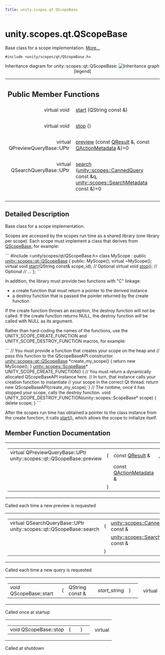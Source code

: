 ```yaml
---
Title: unity.scopes.qt.QScopeBase
---
```


# unity.scopes.qt.QScopeBase

<p>Base class for a scope implementation.  
<a href="#details">More...</a></p>
<p><code>#include &lt;unity/scopes/qt/QScopeBase.h&gt;</code></p>
Inheritance diagram for unity::scopes::qt::QScopeBase:
<img src="https://developer.ubuntu.com/static/devportal_uploaded/ffcc8406-ba1e-4e6d-969d-f3235a556de4-../unity.scopes.qt.QScopeBase/classunity_1_1scopes_1_1qt_1_1_q_scope_base__inherit__graph.png" border="0" usemap="#unity_1_1scopes_1_1qt_1_1_q_scope_base_inherit__map" alt="Inheritance graph"/>
<map name="unity_1_1scopes_1_1qt_1_1_q_scope_base_inherit__map" id="unity_1_1scopes_1_1qt_1_1_q_scope_base_inherit__map">
</map>
<center><span class="legend">[legend]</span></center>
<table class="memberdecls">
<tr class="heading"><td colspan="2"><h2 class="groupheader">
Public Member Functions</h2></td></tr>
<tr class="memitem:a948bd6ed6f465292db9ffb0eff11f1de"><td class="memItemLeft" align="right" valign="top">virtual void&#160;</td><td class="memItemRight" valign="bottom"><a class="el" href="#a948bd6ed6f465292db9ffb0eff11f1de">start</a> (QString const &amp;)</td></tr>
<tr class="separator:a948bd6ed6f465292db9ffb0eff11f1de"><td class="memSeparator" colspan="2">&#160;</td></tr>
<tr class="memitem:a4cd139ca1b5cb8a1943b39d0729d8ca5"><td class="memItemLeft" align="right" valign="top">virtual void&#160;</td><td class="memItemRight" valign="bottom"><a class="el" href="#a4cd139ca1b5cb8a1943b39d0729d8ca5">stop</a> ()</td></tr>
<tr class="separator:a4cd139ca1b5cb8a1943b39d0729d8ca5"><td class="memSeparator" colspan="2">&#160;</td></tr>
<tr class="memitem:afdedf1ba41623c1ac060ecc4b014f67f"><td class="memItemLeft" align="right" valign="top">virtual QPreviewQueryBase::UPtr&#160;</td><td class="memItemRight" valign="bottom"><a class="el" href="#afdedf1ba41623c1ac060ecc4b014f67f">preview</a> (const <a class="el" href="unity.scopes.qt.QResult.md">QResult</a> &amp;, const <a class="el" href="unity.scopes.qt.QActionMetadata.md">QActionMetadata</a> &amp;)=0</td></tr>
<tr class="separator:afdedf1ba41623c1ac060ecc4b014f67f"><td class="memSeparator" colspan="2">&#160;</td></tr>
<tr class="memitem:a5132deae23a3916170dcfe6fa41810f4"><td class="memItemLeft" align="right" valign="top">virtual QSearchQueryBase::UPtr&#160;</td><td class="memItemRight" valign="bottom"><a class="el" href="#a5132deae23a3916170dcfe6fa41810f4">search</a> (<a class="el" href="unity.scopes.CannedQuery.md">unity::scopes::CannedQuery</a> const &amp;q, <a class="el" href="unity.scopes.SearchMetadata.md">unity::scopes::SearchMetadata</a> const &amp;)=0</td></tr>
<tr class="separator:a5132deae23a3916170dcfe6fa41810f4"><td class="memSeparator" colspan="2">&#160;</td></tr>
</table>
<a name="details" id="details"></a><h2 class="groupheader">Detailed Description</h2>
<p>Base class for a scope implementation. </p>
<p>Scopes are accessed by the scopes run time as a shared library (one library per scope). Each scope must implement a class that derives from <a class="el" href="index.html" title="Base class for a scope implementation. ">QScopeBase</a>, for example:</p>
```
<span class="preprocessor">#include &lt;unity/scopes/qt/QScopeBase.h&gt;</span>
<span class="keyword">class </span>MyScope : <span class="keyword">public</span> <a class="code" href="index.html">unity::scopes::qt::QScopeBase</a>
{
<span class="keyword">public</span>:
MyScope();
<span class="keyword">virtual</span> ~MyScope();
<span class="keyword">virtual</span> <span class="keywordtype">void</span> <a class="code" href="#a948bd6ed6f465292db9ffb0eff11f1de">start</a>(QString <span class="keyword">const</span>&amp; scope_id);       <span class="comment">// Optional</span>
<span class="keyword">virtual</span> <span class="keywordtype">void</span> <a class="code" href="#a4cd139ca1b5cb8a1943b39d0729d8ca5">stop</a>();                               <span class="comment">// Optional</span>
<span class="comment">// ...</span>
};
```
<p>In addition, the library must provide two functions with "C" linkage:</p><ul>
<li>a create function that must return a pointer to the derived instance</li>
<li>a destroy function that is passed the pointer returned by the create function</li>
</ul>
<p>If the create function throws an exception, the destroy function will not be called. If the create function returns NULL, the destroy function <em>will</em> be called with NULL as its argument.</p>
<p>Rather than hard-coding the names of the functions, use the UNITY_SCOPE_CREATE_FUNCTION and UNITY_SCOPE_DESTROY_FUNCTION macros, for example:</p>
```
<span class="comment">// You must provide a function that creates your scope on the heap and</span>
<span class="comment">// pass this function to the QScopeBaseAPI constructor.</span>
<a class="code" href="index.html">unity::scopes::qt::QScopeBase</a> *create_my_scope()
{
<span class="keywordflow">return</span> <span class="keyword">new</span> MyScope();
}
<a class="code" href="unity.scopes.ScopeBase.md">unity::scopes::ScopeBase</a>*
UNITY_SCOPE_CREATE_FUNCTION()
{
<span class="comment">// You must return a dynamically allocated QScopeBaseAPI instance here.</span>
<span class="comment">// In turn, that instance calls your creation function to instantiate</span>
<span class="comment">// your scope in the correct Qt thread.</span>
<span class="keywordflow">return</span> <span class="keyword">new</span> QScopeBaseAPI(create_my_scope);
}
<span class="comment">// The runtime, once it has stopped your scope, calls the destroy function.</span>
<span class="keywordtype">void</span>
UNITY_SCOPE_DESTROY_FUNCTION(unity::scopes::ScopeBase* scope)
{
<span class="keyword">delete</span> scope;
}
```
<p>After the scopes run time has obtained a pointer to the class instance from the create function, it calls <a class="el" href="#a948bd6ed6f465292db9ffb0eff11f1de">start()</a>, which allows the scope to initialize itself. </p>
<h2 class="groupheader">Member Function Documentation</h2>
<table class="mlabels">
<tr>
<td class="mlabels-left">
<table class="memname">
<tr>
<td class="memname">virtual QPreviewQueryBase::UPtr unity::scopes::qt::QScopeBase::preview </td>
<td>(</td>
<td class="paramtype">const <a class="el" href="unity.scopes.qt.QResult.md">QResult</a> &amp;&#160;</td>
<td class="paramname">, </td>
</tr>
<tr>
<td class="paramkey"></td>
<td></td>
<td class="paramtype">const <a class="el" href="unity.scopes.qt.QActionMetadata.md">QActionMetadata</a> &amp;&#160;</td>
<td class="paramname">&#160;</td>
</tr>
<tr>
<td></td>
<td>)</td>
<td></td><td></td>
</tr>
</table>
</td>
<td class="mlabels-right">
<span class="mlabels"><span class="mlabel">pure virtual</span></span>  </td>
</tr>
</table>
<p>Called each time a new preview is requested </p>
<table class="mlabels">
<tr>
<td class="mlabels-left">
<table class="memname">
<tr>
<td class="memname">virtual QSearchQueryBase::UPtr unity::scopes::qt::QScopeBase::search </td>
<td>(</td>
<td class="paramtype"><a class="el" href="unity.scopes.CannedQuery.md">unity::scopes::CannedQuery</a> const &amp;&#160;</td>
<td class="paramname"><em>q</em>, </td>
</tr>
<tr>
<td class="paramkey"></td>
<td></td>
<td class="paramtype"><a class="el" href="unity.scopes.SearchMetadata.md">unity::scopes::SearchMetadata</a> const &amp;&#160;</td>
<td class="paramname">&#160;</td>
</tr>
<tr>
<td></td>
<td>)</td>
<td></td><td></td>
</tr>
</table>
</td>
<td class="mlabels-right">
<span class="mlabels"><span class="mlabel">pure virtual</span></span>  </td>
</tr>
</table>
<p>Called each time a new query is requested </p>
<table class="mlabels">
<tr>
<td class="mlabels-left">
<table class="memname">
<tr>
<td class="memname">void QScopeBase::start </td>
<td>(</td>
<td class="paramtype">QString const &amp;&#160;</td>
<td class="paramname"><em>start_string</em></td><td>)</td>
<td></td>
</tr>
</table>
</td>
<td class="mlabels-right">
<span class="mlabels"><span class="mlabel">virtual</span></span>  </td>
</tr>
</table>
<p>Called once at startup </p>
<table class="mlabels">
<tr>
<td class="mlabels-left">
<table class="memname">
<tr>
<td class="memname">void QScopeBase::stop </td>
<td>(</td>
<td class="paramname"></td><td>)</td>
<td></td>
</tr>
</table>
</td>
<td class="mlabels-right">
<span class="mlabels"><span class="mlabel">virtual</span></span>  </td>
</tr>
</table>
<p>Called at shutdown </p>
